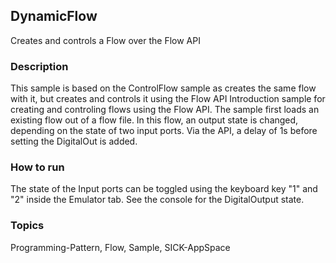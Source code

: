 ## DynamicFlow
Creates and controls a Flow over the Flow API

### Description
This sample is based on the ControlFlow sample as creates the same flow with it,
but creates and controls it using the Flow API
Introduction sample for creating and controling flows using the Flow API.
The sample first loads an existing flow out of a flow file.
In this flow, an output state is changed, depending on the state of two input ports.
Via the API, a delay of 1s before setting the DigitalOut is added.

### How to run
The state of the Input ports can be toggled using the keyboard key "1" and "2"
inside the Emulator tab.
See the console for the DigitalOutput state.

### Topics
Programming-Pattern, Flow, Sample, SICK-AppSpace
